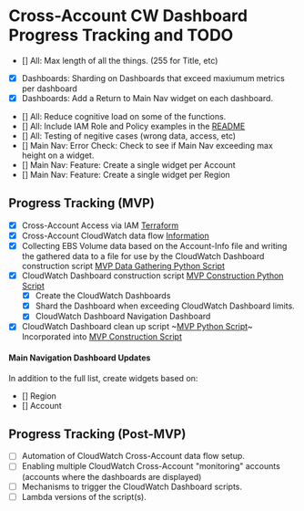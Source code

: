 # Cross-Account CW Dashboard Progress Tracking and TODO

- [] All: Max length of all the things. (255 for Title, etc)
- [x] Dashboards: Sharding on Dashboards that exceed maxiumum metrics per dashboard
- [x] Dashboards: Add a Return to Main Nav widget on each dashboard.
- [] All: Reduce cognitive load on some of the functions.
- [] All: Include IAM Role and Policy examples in the [README](./README.md)
- [] All: Testing of negitive cases (wrong data, access, etc)
- [] Main Nav: Error Check: Check to see if Main Nav exceeding max height on a widget.
- [] Main Nav: Feature: Create a single widget per Account
- [] Main Nav: Feature: Create a single widget per Region

## Progress Tracking (MVP)

- [x] Cross-Account Access via IAM [Terraform](./cross-account-setup-data-gather-terraform/)
- [x] Cross-Account CloudWatch data flow [Information](./cross-account-setup-cloudwatch/cross-account-setup-cloudwatch.md)
- [x] Collecting EBS Volume data based on the Account-Info file and writing the gathered data to a file for use by the CloudWatch Dashboard construction script [MVP Data Gathering Python Script](./ebs-cw-dashboards-xacct-1-gather-data.py)
- [x] CloudWatch Dashboard construction script [MVP Construction Python Script](./ebs-cw-dashboards-xacct-2-construct.py)
  - [x] Create the CloudWatch Dashboards
  - [x] Shard the Dashboard when exceeding CloudWatch Dashboard limits.
  - [x] CloudWatch Dashboard Navigation Dashboard
- [x] CloudWatch Dashboard clean up script ~[MVP Python Script](./ebs-cw-dashboards-xacct-3-cleanup.py)~ Incorporated into [MVP Construction Script](./ebs-cw-dashboards-xacct-2-construct.py)

#### Main Navigation Dashboard Updates

In addition to the full list, create widgets based on:

- [] Region
- [] Account

## Progress Tracking (Post-MVP)

- [ ] Automation of CloudWatch Cross-Account data flow setup.
- [ ] Enabling multiple CloudWatch Cross-Account "monitoring" accounts (accounts where the dashboards are displayed)
- [ ] Mechanisms to trigger the CloudWatch Dashboard scripts.
- [ ] Lambda versions of the script(s).
